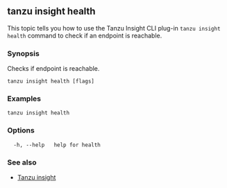 ## tanzu insight health

This topic tells you how to use the Tanzu Insight CLI plug-in
`tanzu insight health` command to check if an endpoint is reachable.

### <a id='synopsis'></a>Synopsis

Checks if endpoint is reachable.

```console
tanzu insight health [flags]
```

### <a id='examples'></a>Examples

```console
tanzu insight health
```

### <a id='options'></a>Options

```console
  -h, --help   help for health
```

### <a id='see-also'></a>See also

* [Tanzu insight](insight.md)
